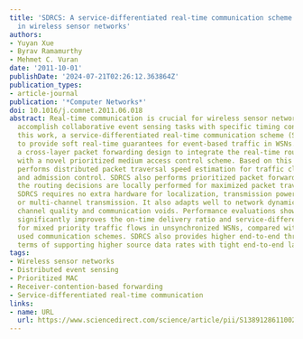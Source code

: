```yaml
---
title: 'SDRCS: A service-differentiated real-time communication scheme for event sensing
  in wireless sensor networks'
authors:
- Yuyan Xue
- Byrav Ramamurthy
- Mehmet C. Vuran
date: '2011-10-01'
publishDate: '2024-07-21T02:26:12.363864Z'
publication_types:
- article-journal
publication: '*Computer Networks*'
doi: 10.1016/j.comnet.2011.06.018
abstract: Real-time communication is crucial for wireless sensor networks (WSNs) to
  accomplish collaborative event sensing tasks with specific timing constraints. In
  this work, a service-differentiated real-time communication scheme (SDRCS) is developed
  to provide soft real-time guarantees for event-based traffic in WSNs. SDRCS features
  a cross-layer packet forwarding design to integrate the real-time routing functionality
  with a novel prioritized medium access control scheme. Based on this design, SDRCS
  performs distributed packet traversal speed estimation for traffic classification
  and admission control. SDRCS also performs prioritized packet forwarding so that
  the routing decisions are locally performed for maximized packet traversal speed.
  SDRCS requires no extra hardware for localization, transmission power adaptation
  or multi-channel transmission. It also adapts well to network dynamics, such as
  channel quality and communication voids. Performance evaluations show that SDRCS
  significantly improves the on-time delivery ratio and service-differentiation granularity
  for mixed priority traffic flows in unsynchronized WSNs, compared with currently
  used communication schemes. SDRCS also provides higher end-to-end throughput in
  terms of supporting higher source data rates with tight end-to-end latency requirements.
tags:
- Wireless sensor networks
- Distributed event sensing
- Prioritized MAC
- Receiver-contention-based forwarding
- Service-differentiated real-time communication
links:
- name: URL
  url: https://www.sciencedirect.com/science/article/pii/S1389128611002301
---
```

